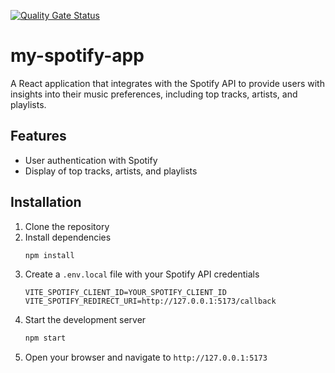 [![Quality Gate Status](https://sonarcloud.io/api/project_badges/measure?project=alexandre-girard-maif_my-spotify-app&metric=alert_status)](https://sonarcloud.io/summary/new_code?id=alexandre-girard-maif_my-spotify-app)

# my-spotify-app

A React application that integrates with the Spotify API to provide users with insights into their music preferences, including top tracks, artists, and playlists.

## Features

- User authentication with Spotify
- Display of top tracks, artists, and playlists

## Installation

1. Clone the repository
2. Install dependencies
    ```bash
    npm install
    ```
3. Create a `.env.local` file with your Spotify API credentials
    ```env
    VITE_SPOTIFY_CLIENT_ID=YOUR_SPOTIFY_CLIENT_ID
    VITE_SPOTIFY_REDIRECT_URI=http://127.0.0.1:5173/callback
    ```
4. Start the development server
    ```bash
    npm start
    ``` 
5. Open your browser and navigate to `http://127.0.0.1:5173`


